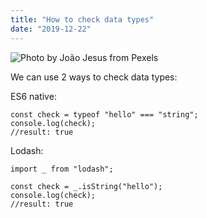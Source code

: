 ```yaml
---
title: "How to check data types"
date: "2019-12-22"
---
```


![](https://i.imgur.com/STxfgmb.jpg "Photo by João Jesus from Pexels")

We can use 2 ways to check data types:

ES6 native:
```
const check = typeof "hello" === "string";
console.log(check);
//result: true
```

Lodash:
```
import _ from "lodash";

const check = _.isString("hello");
console.log(check);
//result: true
```
